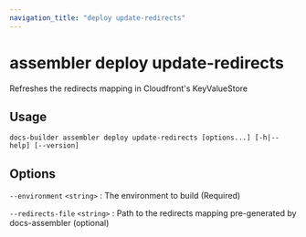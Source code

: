 ```yaml
---
navigation_title: "deploy update-redirects"
---
```


# assembler deploy update-redirects

Refreshes the redirects mapping in Cloudfront's KeyValueStore

## Usage

```
docs-builder assembler deploy update-redirects [options...] [-h|--help] [--version]
```

## Options

`--environment` `<string>`
:   The environment to build (Required)

`--redirects-file` `<string>`
:   Path to the redirects mapping pre-generated by docs-assembler (optional)